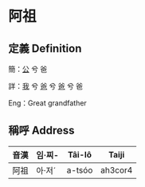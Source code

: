 # 阿祖
## 定義 Definition
簡：[公](member8.md) 兮 爸

詳：[我](member1.md) 兮 [爸](member2.md) 兮 [爸](member8.md) 兮 爸

Eng：Great grandfather

## 稱呼 Address

音漢 | 임·찌- | Tâi-lô | Taiji
--- | --- | --- | --- 
阿祖 | 아·저ˊ | a-tsóo | ah3cor4 

